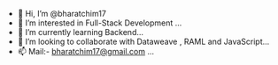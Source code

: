 - 👋 Hi, I’m @bharatchim17
- 👀 I’m interested in Full-Stack Development ...
- 🌱 I’m currently learning Backend...
- 💞️ I’m looking to collaborate with Dataweave , RAML and JavaScript...
- 📫 Mail:-  bharatchim17@gmail.com ...

<!---
bharatchim17/bharatchim17 is a ✨ special ✨ repository because its `README.md` (this file) appears on your GitHub profile.
You can click the Preview link to take a look at your changes.
--->
